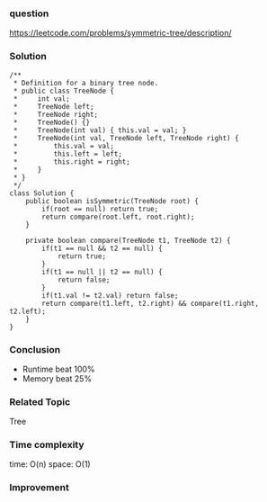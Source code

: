 ### question
https://leetcode.com/problems/symmetric-tree/description/
### Solution
```
/**
 * Definition for a binary tree node.
 * public class TreeNode {
 *     int val;
 *     TreeNode left;
 *     TreeNode right;
 *     TreeNode() {}
 *     TreeNode(int val) { this.val = val; }
 *     TreeNode(int val, TreeNode left, TreeNode right) {
 *         this.val = val;
 *         this.left = left;
 *         this.right = right;
 *     }
 * }
 */
class Solution {
    public boolean isSymmetric(TreeNode root) {
        if(root == null) return true;
        return compare(root.left, root.right);
    }

    private boolean compare(TreeNode t1, TreeNode t2) {
        if(t1 == null && t2 == null) {
            return true;
        }
        if(t1 == null || t2 == null) {
            return false;
        }
        if(t1.val != t2.val) return false;
        return compare(t1.left, t2.right) && compare(t1.right, t2.left);
    }
}
```
### Conclusion
- Runtime beat 100%
- Memory beat 25%

### Related Topic
Tree

### Time complexity
time: O(n)
space: O(1)

### Improvement